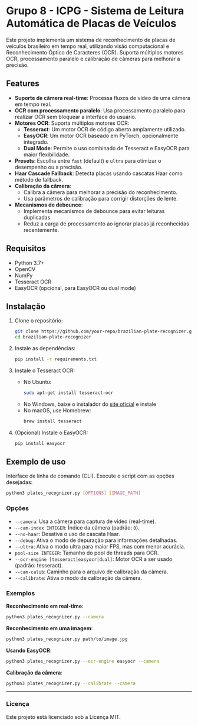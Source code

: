 # Grupo 8 - ICPG - Sistema de Leitura Automática de Placas de Veículos

Este projeto implementa um sistema de reconhecimento de placas de veículos brasileiro em tempo real, utilizando visão computacional e Reconhecimento Óptico de Caracteres (OCR). Suporta múltiplos motores OCR, processamento paralelo e calibração de câmeras para melhorar a precisão.

## Features

- **Suporte de câmera real-time**: Processa fluxos de vídeo de uma câmera em tempo real.
- **OCR com processamento paralelo**: Usa processamento paralelo para realizar OCR sem bloquear a interface do usuário.
- **Motores OCR**: Suporta múltiplos motores OCR:
  - **Tesseract**: Um motor OCR de código aberto amplamente utilizado.
  - **EasyOCR**: Um motor OCR baseado em PyTorch, opcionalmente integrado.
  - **Dual Mode**: Permite o uso combinado de Tesseract e EasyOCR para maior flexibilidade.
- **Presets**: Escolha entre `fast` (default) e `ultra` para otimizar o desempenho ou a precisão.
- **Haar Cascade Fallback**: Detecta placas usando cascatas Haar como método de fallback.
- **Calibração da câmera**: 
  - Calibra a câmera para melhorar a precisão do reconhecimento.
  - Usa parâmetros de calibração para corrigir distorções de lente.
- **Mecanismos de debounce**: 
  - Implementa mecanismos de debounce para evitar leituras duplicadas.
  - Reduz a carga de processamento ao ignorar placas já reconhecidas recentemente.

## Requisitos

- Python 3.7+
- OpenCV
- NumPy
- Tesseract OCR
- EasyOCR (opcional, para EasyOCR ou dual mode)

## Instalação

1. Clone o repositório:
   ```bash
   git clone https://github.com/your-repo/brazilian-plate-recognizer.git
   cd brazilian-plate-recognizer
   ```

2. Instale as dependências:
   ```bash
   pip install -r requirements.txt
   ```

3. Instale o Tesseract OCR:
   - No Ubuntu:
     ```bash
     sudo apt-get install tesseract-ocr
     ```
   - No Windows, baixe o instalador do [site oficial](https://tesseract-ocr.github.io/tessdoc/Downloads.html) e instale
   - No macOS, use Homebrew:
     ```bash
     brew install tesseract
     ```
4. (Opcional) Instale o EasyOCR:
   ```bash
   pip install easyocr
   ```

## Exemplo de uso

Interface de linha de comando (CLI). Execute o script com as opções desejadas:

```bash
python3 plates_recognizer.py [OPTIONS] [IMAGE_PATH]
```

### Opções

- `--camera`: Usa a câmera para captura de vídeo (real-time).
- `--cam-index INTEGER`: Índice da câmera (padrão: `0`).
- `--no-haar`: Desativa o uso de cascata Haar.
- `--debug`: Ativa o modo de depuração para informações detalhadas.
- `--ultra`: Ativa o modo ultra para maior FPS, mas com menor acurácia.
- `pool-size INTEGER`: Tamanho do pool de threads para OCR.
- `--ocr-engine [tesseract|easyocr|dual]`: Motor OCR a ser usado (padrão: tesseract).
- `--cam-calib`: Caminho para o arquivo de calibração da câmera.
- `--calibrate`: Ativa o modo de calibração da câmera.

### Exemplos

**Reconhecimento em real-time**:
```bash
python3 plates_recognizer.py --camera
```

**Reconhecimento em uma imagem**:
```bash
python3 plates_recognizer.py path/to/image.jpg
```

**Usando EasyOCR**:
```bash
python3 plates_recognizer.py --ocr-engine easyocr --camera
```

**Calibração da câmera**:
```bash
python3 plates_recognizer.py --calibrate --camera
```

---

### Licença
Este projeto está licenciado sob a Licença MIT.